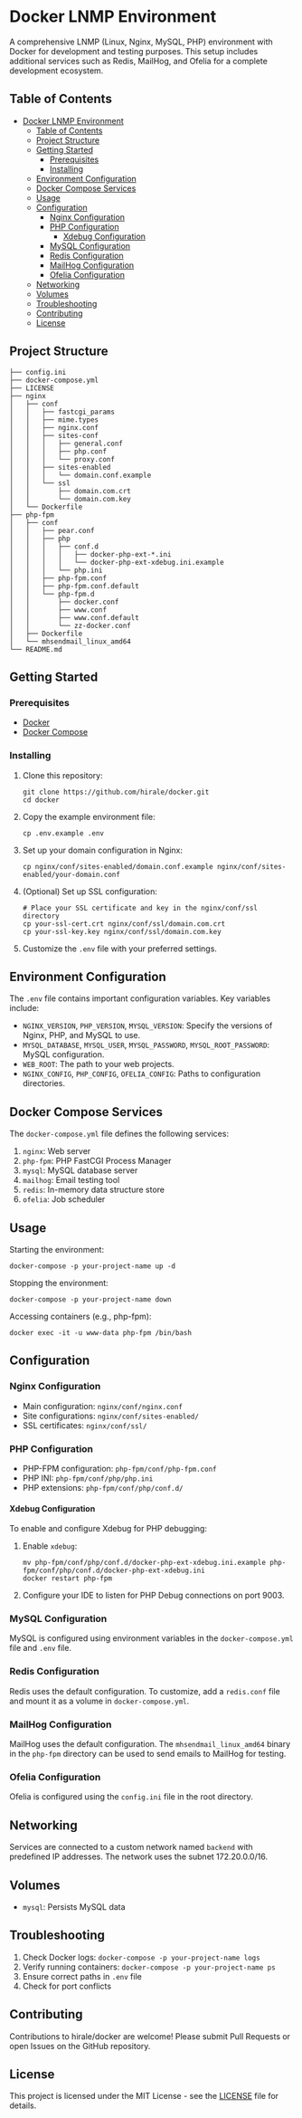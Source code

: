 # Docker LNMP Environment

A comprehensive LNMP (Linux, Nginx, MySQL, PHP) environment with Docker for development and testing purposes. This setup includes additional services such as Redis, MailHog, and Ofelia for a complete development ecosystem.

## Table of Contents

- [Docker LNMP Environment](#docker-lnmp-environment)
  - [Table of Contents](#table-of-contents)
  - [Project Structure](#project-structure)
  - [Getting Started](#getting-started)
    - [Prerequisites](#prerequisites)
    - [Installing](#installing)
  - [Environment Configuration](#environment-configuration)
  - [Docker Compose Services](#docker-compose-services)
  - [Usage](#usage)
  - [Configuration](#configuration)
    - [Nginx Configuration](#nginx-configuration)
    - [PHP Configuration](#php-configuration)
      - [Xdebug Configuration](#xdebug-configuration)
    - [MySQL Configuration](#mysql-configuration)
    - [Redis Configuration](#redis-configuration)
    - [MailHog Configuration](#mailhog-configuration)
    - [Ofelia Configuration](#ofelia-configuration)
  - [Networking](#networking)
  - [Volumes](#volumes)
  - [Troubleshooting](#troubleshooting)
  - [Contributing](#contributing)
  - [License](#license)

## Project Structure

```
├── config.ini
├── docker-compose.yml
├── LICENSE
├── nginx
│   ├── conf
│   │   ├── fastcgi_params
│   │   ├── mime.types
│   │   ├── nginx.conf
│   │   ├── sites-conf
│   │   │   ├── general.conf
│   │   │   ├── php.conf
│   │   │   └── proxy.conf
│   │   ├── sites-enabled
│   │   │   └── domain.conf.example
│   │   └── ssl
│   │       ├── domain.com.crt
│   │       └── domain.com.key
│   └── Dockerfile
├── php-fpm
│   ├── conf
│   │   ├── pear.conf
│   │   ├── php
│   │   │   ├── conf.d
│   │   │   │   ├── docker-php-ext-*.ini
│   │   │   │   └── docker-php-ext-xdebug.ini.example
│   │   │   └── php.ini
│   │   ├── php-fpm.conf
│   │   ├── php-fpm.conf.default
│   │   └── php-fpm.d
│   │       ├── docker.conf
│   │       ├── www.conf
│   │       ├── www.conf.default
│   │       └── zz-docker.conf
│   ├── Dockerfile
│   └── mhsendmail_linux_amd64
└── README.md
```

## Getting Started

### Prerequisites

- [Docker](https://docs.docker.com/get-docker/)
- [Docker Compose](https://docs.docker.com/compose/install/)

### Installing

1. Clone this repository:
   ```
   git clone https://github.com/hirale/docker.git
   cd docker
   ```

2. Copy the example environment file:
   ```
   cp .env.example .env
   ```

3. Set up your domain configuration in Nginx:
   ```
   cp nginx/conf/sites-enabled/domain.conf.example nginx/conf/sites-enabled/your-domain.conf
   ```

4. (Optional) Set up SSL configuration:
   ```
   # Place your SSL certificate and key in the nginx/conf/ssl directory
   cp your-ssl-cert.crt nginx/conf/ssl/domain.com.crt
   cp your-ssl-key.key nginx/conf/ssl/domain.com.key
   ```

5. Customize the `.env` file with your preferred settings.

## Environment Configuration

The `.env` file contains important configuration variables. Key variables include:

- `NGINX_VERSION`, `PHP_VERSION`, `MYSQL_VERSION`: Specify the versions of Nginx, PHP, and MySQL to use.
- `MYSQL_DATABASE`, `MYSQL_USER`, `MYSQL_PASSWORD`, `MYSQL_ROOT_PASSWORD`: MySQL configuration.
- `WEB_ROOT`: The path to your web projects.
- `NGINX_CONFIG`, `PHP_CONFIG`, `OFELIA_CONFIG`: Paths to configuration directories.

## Docker Compose Services

The `docker-compose.yml` file defines the following services:

1. `nginx`: Web server
2. `php-fpm`: PHP FastCGI Process Manager
3. `mysql`: MySQL database server
4. `mailhog`: Email testing tool
5. `redis`: In-memory data structure store
6. `ofelia`: Job scheduler

## Usage

Starting the environment:
```
docker-compose -p your-project-name up -d
```

Stopping the environment:
```
docker-compose -p your-project-name down
```

Accessing containers (e.g., php-fpm):
```
docker exec -it -u www-data php-fpm /bin/bash
```

## Configuration

### Nginx Configuration

- Main configuration: `nginx/conf/nginx.conf`
- Site configurations: `nginx/conf/sites-enabled/`
- SSL certificates: `nginx/conf/ssl/`

### PHP Configuration

- PHP-FPM configuration: `php-fpm/conf/php-fpm.conf`
- PHP INI: `php-fpm/conf/php/php.ini`
- PHP extensions: `php-fpm/conf/php/conf.d/`

#### Xdebug Configuration

To enable and configure Xdebug for PHP debugging:

1. Enable `xdebug`:

   ```
   mv php-fpm/conf/php/conf.d/docker-php-ext-xdebug.ini.example php-fpm/conf/php/conf.d/docker-php-ext-xdebug.ini
   docker restart php-fpm
   ```

2. Configure your IDE to listen for PHP Debug connections on port 9003.

### MySQL Configuration

MySQL is configured using environment variables in the `docker-compose.yml` file and `.env` file.

### Redis Configuration

Redis uses the default configuration. To customize, add a `redis.conf` file and mount it as a volume in `docker-compose.yml`.

### MailHog Configuration

MailHog uses the default configuration. The `mhsendmail_linux_amd64` binary in the `php-fpm` directory can be used to send emails to MailHog for testing.

### Ofelia Configuration

Ofelia is configured using the `config.ini` file in the root directory.

## Networking

Services are connected to a custom network named `backend` with predefined IP addresses. The network uses the subnet 172.20.0.0/16.

## Volumes

- `mysql`: Persists MySQL data

## Troubleshooting

1. Check Docker logs: `docker-compose -p your-project-name logs`
2. Verify running containers: `docker-compose -p your-project-name ps`
3. Ensure correct paths in `.env` file
4. Check for port conflicts

## Contributing

Contributions to hirale/docker are welcome! Please submit Pull Requests or open Issues on the GitHub repository.

## License

This project is licensed under the MIT License - see the [LICENSE](LICENSE) file for details.